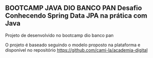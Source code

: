 <h2> BOOTCAMP JAVA DIO BANCO PAN 
Desafio Conhecendo Spring Data JPA na prática com Java
</H2>

Projeto de desenvolvido no bootcamp dio banco pan

O projeto é baseado seguindo o modelo proposto na plataforma e disponível no repositório https://github.com/cami-la/academia-digital
